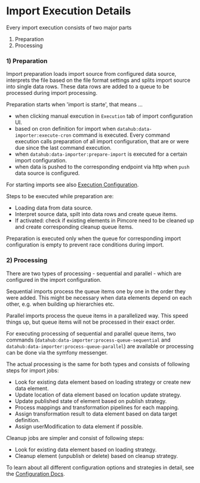 # Import Execution Details

Every import execution consists of two major parts
1) Preparation
2) Processing 


### 1) Preparation
Import preparation loads import source from configured data source, interprets the file based on the file format settings
and splits import source into single data rows. These data rows are added to a queue to be processed during import processing. 

Preparation starts when 'import is starte', that means ...  
- when clicking manual execution in `Execution` tab of import configuration UI. 
- based on cron definition for import when `datahub:data-importer:execute-cron` command is executed. Every command execution calls
 preparation of all import configuration, that are or were due since the last command execution.  
- when `datahub:data-importer:prepare-import` is executed for a certain import configuration.
- when data is pushed to the corresponding endpoint via http when `push` data source is configured. 

For starting imports see also [Execution Configuration](./03_Configuration/07_Execution_Configuration.md).

Steps to be executed while preparation are: 
- Loading data from data source.
- Interpret source data, spilt into data rows and create queue items.
- If activated: check if existing elements in Pimcore need to be cleaned up and create corresponding cleanup queue items. 

Preparation is executed only when the queue for corresponding import configuration is empty to prevent race conditions 
during import.  


### 2) Processing

There are two types of processing - sequential and parallel - which are configured in the import configuration. 

Sequential imports process the queue items one by one in the order they were added. This might be necessary when data elements
depend on each other, e.g. when building up hierarchies etc. 

Parallel imports process the queue items in a parallelized way. This speed things up, but queue items will not be processed
in their exact order. 

For executing processing of sequential and parallel queue items, two commands 
(`datahub:data-importer:process-queue-sequential` and `datahub:data-importer:process-queue-parallel`) are available or 
processing can be done via the symfony messenger.

The actual processing is the same for both types and consists of following steps for import jobs: 
- Look for existing data element based on loading strategy or create new data element.
- Update location of data element based on location update strategy.
- Update published state of element based on publish strategy.
- Process mappings and transformation pipelines for each mapping.
- Assign transformation result to data element based on data target definition.
- Assign userModification to data element if possible.

Cleanup jobs are simpler and consist of following steps: 
- Look for existing data element based on loading strategy.
- Cleanup element (unpublish or delete) based on cleanup strategy.

To learn about all different configuration options and strategies in detail, see the [Configuration Docs](./03_Configuration/README.md).
